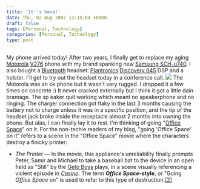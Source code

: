 ```yaml
---
title: 'It''s here!'
date: Thu, 02 Aug 2007 13:15:04 +0000
draft: false
tags: [Personal, Technology]
categories: [Personal, Technology]
type: post
---
```


My phone arrived today! After two years, I finally get to replace my aging [Motorola](http://www.motorola.com/) [V276](http://www.motorola.com/consumer/v/index.jsp?vgnextoid=400bab651780b010VgnVCM1000008206b00aRCRD&show=productHome) phone with my brand spanking new [Samsung SCH-u740](http://zeusville.wordpress.com/2007/07/28/new-cell-phone/). I also bought a [Bluetooth](http://en.wikipedia.org/wiki/Bluetooth) headset: [Plantronics](http://www.plantronics.com/north_america/en_US/?_requestid=195844) [Discovery 645](http://www.plantronics.com/north_america/en_US/products/cat1150057/cat1150057/prod5520016) DSP and a holster. I'll get to try out the headset today in a conference call. ![](http://www.plantronics.com/images/catalog/product_large/discovery640.gif) The Motorola was an ok phone but it wasn't very rugged. I dropped it a few times on concrete :) It never cracked externally but I think it got a little dain bramage. The sp eaker quit working which meant no speakerphone and no ringing. The charger connection got flaky in the last 3 months causing the battery not to charge unless it was in a specific position, and the tip of the headset jack broke inside the receptacle almost 2 months into owning the phone. But alas, I can finally lay it to rest. I'm thinking of going "[Office Space](http://en.wikipedia.org/wiki/Office_space)" on it. For the non-techie readers of my blog, "going 'Office Space' on it" refers to a scene in the "Office Space" movie where the characters destroy a finicky printer:

*   _The Printer_ — In the movie, this appliance's unreliability finally prompts Peter, Samir and Michael to take a baseball bat to the device in an open field as "Still" by the [Geto Boys](http://en.wikipedia.org/wiki/Geto_Boys "Geto Boys") plays, in a scene visually referencing a violent episode in _[Casino](http://en.wikipedia.org/wiki/Casino_%28film%29 "Casino (film)")_. The term **_Office Space_\-style**, or "Going _Office Space_ on" is used to refer to this type of destruction.[\[2\]](http://en.wikipedia.org/wiki/Office_space#_note-1)